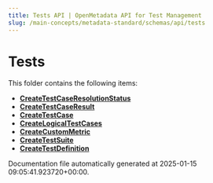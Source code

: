 ```yaml
---
title: Tests API | OpenMetadata API for Test Management
slug: /main-concepts/metadata-standard/schemas/api/tests
---
```


# Tests

This folder contains the following items:

- [**CreateTestCaseResolutionStatus**](/main-concepts/metadata-standard/schemas/api/tests/createtestcaseresolutionstatus)
- [**CreateTestCaseResult**](/main-concepts/metadata-standard/schemas/api/tests/createtestcaseresult)
- [**CreateTestCase**](/main-concepts/metadata-standard/schemas/api/tests/createtestcase)
- [**CreateLogicalTestCases**](/main-concepts/metadata-standard/schemas/api/tests/createlogicaltestcases)
- [**CreateCustomMetric**](/main-concepts/metadata-standard/schemas/api/tests/createcustommetric)
- [**CreateTestSuite**](/main-concepts/metadata-standard/schemas/api/tests/createtestsuite)
- [**CreateTestDefinition**](/main-concepts/metadata-standard/schemas/api/tests/createtestdefinition)


Documentation file automatically generated at 2025-01-15 09:05:41.923720+00:00.
